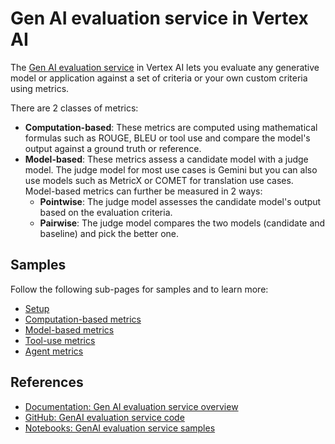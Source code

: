 # Gen AI evaluation service in Vertex AI 

The [Gen AI evaluation service](https://cloud.google.com/vertex-ai/generative-ai/docs/models/evaluation-overview) in 
Vertex AI lets you evaluate any generative model or application against a set of criteria or your own custom criteria 
using metrics.

There are 2 classes of metrics:

* **Computation-based**: These metrics are computed using mathematical formulas such as ROUGE, BLEU or tool use and 
compare the model's output against a ground truth or reference.  
* **Model-based**: These metrics assess a candidate model with a judge model. The judge model for most use cases is 
Gemini but you can also use models such as MetricX or COMET for translation use cases. Model-based metrics can further 
be measured in 2 ways:
  * **Pointwise**: The judge model assesses the candidate model's output based on the evaluation criteria. 
  * **Pairwise**:  The judge model compares the two models (candidate and baseline) and pick the better one.

## Samples

Follow the following sub-pages for samples and to learn more:

* [Setup](./setup.md)
* [Computation-based metrics](./computation_based/README.md)
* [Model-based metrics](./model_based/README.md)
* [Tool-use metrics](./tool_use/README.md)
* [Agent metrics](./agent/README.md)

## References

* [Documentation: Gen AI evaluation service overview](https://cloud.google.com/vertex-ai/generative-ai/docs/models/evaluation-overview)
* [GitHub: GenAI evaluation service code](https://github.com/googleapis/python-aiplatform/tree/main/vertexai/evaluation)
* [Notebooks: GenAI evaluation service samples](https://github.com/GoogleCloudPlatform/generative-ai/tree/main/gemini/evaluation)